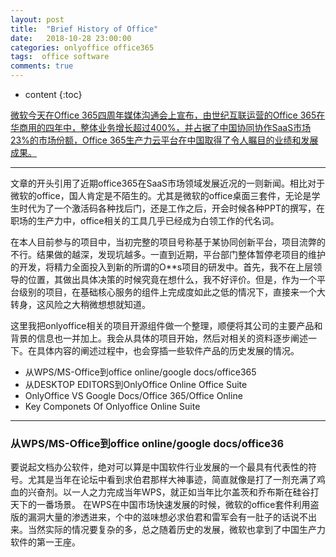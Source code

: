 ```yaml
---
layout: post
title:  "Brief History of Office"
date:   2018-10-28 23:00:00
categories: onlyoffice office365 
tags:  office software
comments: true
---
```


* content
{:toc}

[微软今天在Office 365四周年媒体沟通会上宣布，由世纪互联运营的Office 365在华商用的四年中，整体业务增长超过400%，并占据了中国协同协作SaaS市场23%的市场份额，Office 365生产力云平台在中国取得了令人瞩目的业绩和发展成果。](http://baijiahao.baidu.com/s?id=1597993118029904556&wfr=spider&for=pc)
<!--more-->

-----
文章的开头引用了近期office365在SaaS市场领域发展近况的一则新闻。相比对于微软的office，国人肯定是不陌生的。尤其是微软的office桌面三套件，无论是学生时代为了一个激活码各种找后门，还是工作之后，开会时候各种PPT的撰写，在职场的生产力中，office相关的工具几乎已经成为白领工作的代名词。

在本人目前参与的项目中，当初完整的项目号称基于某协同创新平台，项目流弊的不行。结果做的越深，发现坑越多。一直到近期，平台部门整体暂停老项目的维护的开发，将精力全面投入到新的所谓的O**s项目的研发中。首先，我不在上层领导的位置，其做出具体决策的时候究竟在想什么，我不好评价。但是，作为一个平台级别的项目，在基础核心服务的组件上完成度如此之低的情况下，直接来一个大转身，这风险之大稍微想想就知道。

这里我把onlyoffice相关的项目开源组件做一个整理，顺便将其公司的主要产品和背景的信息也一并加上。我会从具体的项目开始，然后对相关的资料逐步阐述一下。在具体内容的阐述过程中，也会穿插一些软件产品的历史发展的情况。

* 从WPS/MS-Office到office online/google docs/office365
* 从DESKTOP EDITORS到OnlyOffice Online Office Suite
* OnlyOffice VS Google Docs/Office 365/Office Online
* Key Componets Of Onlyoffice Online Suite

-----

### 从WPS/MS-Office到office online/google docs/office36
要说起文档办公软件，绝对可以算是中国软件行业发展的一个最具有代表性的符号。尤其是当年在论坛中看到求伯君那样大神事迹，简直就像是打了一剂充满了鸡血的兴奋剂。以一人之力完成当年WPS，就正如当年比尔盖茨和乔布斯在硅谷打天下的一番场景。
在WPS在中国市场快速发展的时候，微软的office套件利用盗版的漏洞大量的渗透进来，个中的滋味想必求伯君和雷军会有一肚子的话说不出来。当然实际的情况要复杂的多，总之随着历史的发展，微软也拿到了中国生产力软件的第一王座。





